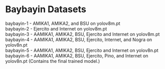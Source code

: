 # Baybayin Datasets

baybayin-1 - AMIKA1, AMIKA2, and BSU on yolov8m.pt  
baybayin-2 - Ejercito and Internet on yolov8m.pt  
baybayin-3 - AAMIKA1, AMIKA2, BSU, Ejercito and Internet on yolov8m.pt  
baybayin-4 - AAMIKA1, AMIKA2, BSU, Ejercito, Internet, and Nogra on yolov8n.pt  
baybayin-5 - AAMIKA1, AMIKA2, BSU, Ejercito and Internet on yolov8n.pt  
baybayin-6 - AAMIKA1, AMIKA2, BSU, Ejercito, Pino, and Internet on yolov8n.pt (Contains the final trained model.)  